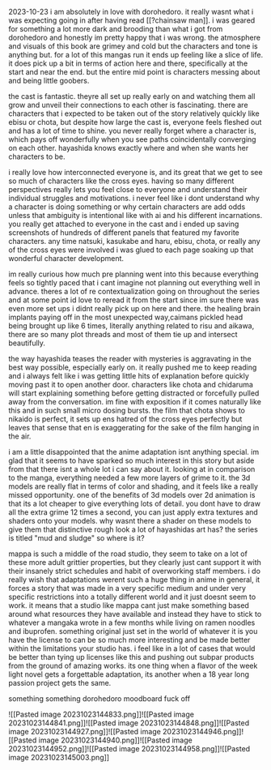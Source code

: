 2023-10-23
i am absolutely in love with dorohedoro. it really wasnt what i was expecting going in after having read [[?chainsaw man]]. i was geared for something a lot more dark and brooding than what i got from dorohedoro and honestly im pretty happy that i was wrong. the atmosphere and visuals of this book are grimey and cold but the characters and tone is anything but. for a lot of this mangas run it ends up feeling like a slice of life. it does pick up a bit in terms of action here and there, specifically at the start and near the end. but the entire mid point is characters messing about and being little goobers.

the cast is fantastic. theyre all set up really early on and watching them all grow and unveil their connections to each other is fascinating. there are characters that i expected to be taken out of the story relatively quickly like ebisu or chota, but despite how large the cast is, everyone feels fleshed out and has a lot of time to shine. you never really forget where a character is, which pays off wonderfully when you see paths coincidentally converging on each other. hayashida knows exactly where and when she wants her characters to be.

i really love how interconnected everyone is, and its great that we get to see so much of characters like the cross eyes. having so many different perspectives really lets you feel close to everyone and understand their individual struggles and motivations. i never feel like i dont understand why a character is doing something or why certain characters are add odds unless that ambiguity is intentional like with ai and his different incarnations. you really get attached to everyone in the cast and i ended up saving screenshots of hundreds of different panels that featured my favorite characters. any time natsuki, kasukabe and haru, ebisu, chota, or really any of the cross eyes were involved i was glued to each page soaking up that wonderful character development.

im really curious how much pre planning went into this because everything feels so tightly paced that i cant imagine not planning out everything well in advance. theres a lot of re contextualization going on throughout the series and at some point id love to reread it from the start since im sure there was even more set ups i didnt really pick up on here and there. the healing brain implants paying off in the most unexpected way,caimans pickled head being brought up like 6 times, literally anything related to risu and aikawa, there are so many plot threads and most of them tie up and intersect beautifully.

the way hayashida teases the reader with mysteries is aggravating in the best way possible, especially early on. it really pushed me to keep reading and i always felt like i was getting little hits of explanation before quickly moving past it to open another door. characters like chota and chidaruma will start explaining something before getting distracted or forcefully pulled away from the conversation. im fine with exposition if it comes naturally like this and in such small micro dosing bursts. the film that chota shows to nikaido is perfect, it sets up ens hatred of the cross eyes perfectly but leaves that sense that en is exaggerating for the sake of the film hanging in the air.

i am a little disappointed that the anime adaptation isnt anything special. im glad that it seems to have sparked so much interest in this story but aside from that there isnt a whole lot i can say about it. looking at in comparison to the manga, everything needed a few more layers of grime to it. the 3d models are really flat in terms of color and shading, and it feels like a really missed opportunity. one of the benefits of 3d models over 2d animation is that its a lot cheaper to give everything lots of detail. you dont have to draw all the extra grime 12 times a second, you can just apply extra textures and shaders onto your models. why wasnt there a shader on these models to give them that distinctive rough look a lot of hayashidas art has? the series is titled "mud and sludge" so where is it?

mappa is such a middle of the road studio, they seem to take on a lot of these more adult grittier properties, but they clearly just cant support it with their insanely strict schedules and habit of overworking staff members. i do really wish that adaptations werent such a huge thing in anime in general, it forces a story that was made in a very specific medium and under very specific restrictions into a totally different world and it just doesnt seem to work. it means that a studio like mappa cant just make something based around what resources they have available and instead they have to stick to whatever a mangaka wrote in a few months while living on ramen noodles and ibuprofen. something original just set in the world of whatever it is you have the license to can be so much more interesting and be made better within the limitations your studio has. i feel like in a lot of cases that would be better than tying up licenses like this and pushing out subpar products from the ground of amazing works. its one thing when a flavor of the week light novel gets a forgettable adaptation, its another when a 18 year long passion project gets the same.

something something dorohedoro moodboard fuck off

![[Pasted image 20231023144833.png]]![[Pasted image 20231023144841.png]]![[Pasted image 20231023144848.png]]![[Pasted image 20231023144927.png]]![[Pasted image 20231023144946.png]]![[Pasted image 20231023144940.png]]![[Pasted image 20231023144952.png]]![[Pasted image 20231023144958.png]]![[Pasted image 20231023145003.png]]
